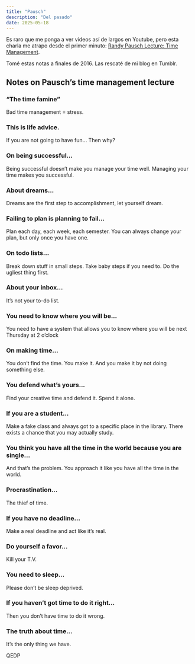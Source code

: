 ```yaml
---
title: "Pausch"
description: "Del pasado"
date: 2025-05-18
---
```



 Es raro que me ponga a ver videos así de largos en Youtube, pero esta charla me atrapo desde el primer minuto: [Randy Pausch Lecture: Time Management](https://www.youtube.com/watch?v=oTugjssqOT0).

 Tomé estas notas a finales de 2016. Las rescaté de mi blog en Tumblr.

##  Notes on Pausch’s time management lecture

### “The time famine”
Bad time management = stress.

### This is life advice.
If you are not going to have fun...
Then why?

### On being successful...
Being successful doesn’t make you manage your time well.
Managing your time makes you successful.

### About dreams...
Dreams are the first step to accomplishment, let yourself dream.

### Failing to plan is planning to fail...
Plan each day, each week, each semester.
You can always change your plan, but only once you have one.

### On todo lists...
Break down stuff in small steps. Take baby steps if you need to.
Do the ugliest thing first.

### About your inbox...
It’s not your to-do list.

### You need to know where you will be...
You need to have a system that allows you to know where you will be next Thursday at 2 o’clock 

### On making time...
You don’t find the time. You make it. And you make it by not doing something else.

### You defend what’s yours...
Find your creative time and defend it. Spend it alone.

### If you are a student...
Make a fake class and always got to a specific place in the library. There exists a chance that you may actually study.

### You think you have all the time in the world because you are single...
And that’s the problem. You approach it like you have all the time in the world.

### Procrastination...
The thief of time.

### If you have no deadline...
Make a real deadline and act like it’s real.

### Do yourself a favor...
Kill your T.V.

### You need to sleep...
Please don’t be sleep deprived.

### If you haven’t got time to do it right...
Then you don’t have time to do it wrong.

### The truth about time...
It’s the only thing we have.


QEDP
